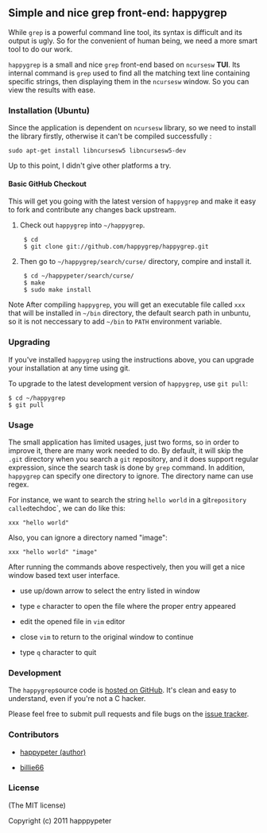 ## Simple and nice grep front-end: happygrep 

While `grep` is a powerful command line tool, its syntax is difficult and its
output is ugly. So for the convenient of human being, we need a more smart
tool to do our work. 

`happygrep` is a small and nice `grep` front-end based on `ncursesw` __TUI__. 
Its internal command is `grep` used to find all the matching text line
containing specific strings, then displaying them in the `ncursesw` window.
So you can view the results with ease.

### Installation (Ubuntu)

Since the application is dependent on `ncursesw` library, so we need to
install the library firstly, otherwise it can't be compiled successfully :
    
    sudo apt-get install libncursesw5 libncursesw5-dev 

Up to this point, I didn't give other platforms a try.

#### Basic GitHub Checkout

This will get you going with the latest version of `happygrep` and make it
easy to fork and contribute any changes back upstream.

1. Check out `happygrep` into `~/happygrep`.

        $ cd
        $ git clone git://github.com/happygrep/happygrep.git 

2. Then go to `~/happygrep/search/curse/` directory, compire and install it.

        $ cd ~/happypeter/search/curse/
        $ make
        $ sudo make install
         
Note After compiling `happygrep`, you will get an executable file called `xxx`
that will be installed in `~/bin` directory, the default search path in
unbuntu, so it is not neccessary to add `~/bin` to `PATH` environment
variable.  

### Upgrading

If you've installed `happygrep` using the instructions above, you can
upgrade your installation at any time using git.

To upgrade to the latest development version of `happygrep`, use `git pull`:

    $ cd ~/happygrep
    $ git pull

### Usage

The small application has limited usages, just two forms, so in order to
improve it, there are many work needed to do. By default, it will skip the 
`.git` directory when you search a `git` repository, and it does support
regular expression, since the search task is done by `grep` command. In
addition, `happygrep` can specify one directory to ignore. The directory name
can use regex. 

For instance, we want to search the string `hello world` in a git` repository called
`techdoc`, we can do like this:

    xxx "hello world"

Also, you can ignore a directory named "image":

    xxx "hello world" "image"

After running the commands above respectively, then you will get a nice window based
text user interface. 

* use up/down arrow to select the entry listed in window

* type `e` character to open the file where the proper entry appeared

* edit the opened file in `vim` editor

* close `vim` to return to the original window to continue

* type `q` character to quit 

### Development

The `happygrep`source code is [hosted on
GitHub](https://github.com/happypeter/happygrep). It's clean and easy
to understand, even if you're not a C hacker.

Please feel free to submit pull requests and file bugs on the [issue
tracker](https://github.com/happypeter/happygrep/issues).

### Contributors 

* [happypeter (author)](https://github.com/happypeter)

* [billie66](https://github.com/billie66)

### License

(The MIT license)

Copyright (c) 2011 happpypeter 

